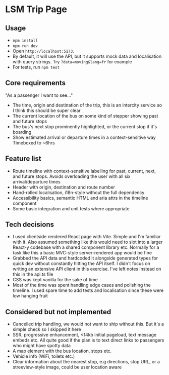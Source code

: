 # LSM Trip Page

## Usage
- `npm install`
- `npm run dev`
- Open `http://localhost:5173`.
- By default, it will use the API, but it supports mock data and localisation with query strings. Try `?data=moving&lang=fr` for example
- For tests, run `npm test`

## Core requirements
"As a passenger I want to see..."
- The time, origin and destination of the trip, this is an intercity service so I think this should be super clear
- The current location of the bus on some kind of stepper showing past and future stops
- The bus's next stop prominently highlighted, or the current stop if it's boarding
- Show estimated arrival or departure times in a context-sensitive way
Timeboxed to ~6hrs

## Feature list
- Route timeline with context-sensitive labelling for past, current, next, and future stops. Avoids overloading the user with all six arrival/departure times
- Header with origin, destination and route number
- Hand-rolled localisation, i18n-style without the full dependency
- Accessibility basics, semantic HTML and aria attrs in the timeline component
- Some basic integration and unit tests where appropriate

## Tech decisions
- I used clientside rendered React page with Vite. Simple and I'm familiar with it. Also assumed something like this would need to slot into a larger React-y codebase with a shared component library etc. Normally for a task like this a basic MVC-style server-rendered app would be fine
- Grabbed the API data and hardcoded it alongside generated types for quick dev without constantly hitting the API itself. I didn't focus on writing an extensive API client in this exercise. I've left notes instead on this in the api.ts file
- CSS was kept vanilla for the sake of time
- Most of the time was spent handling edge cases and polishing the timeline. I used spare time to add tests and localisation since these were low hanging fruit

## Considered but not implemented
- Cancelled trip handling, we would not want to ship without this. But it's a simple check so I skipped it here
- SSR, progressive enhancement, <14kb initial pageload, text message embeds etc. All quite good if the plan is to text direct links to passengers who might have spotty data
- A map element with the bus location, stops etc.
- Vehicle info (WiFi, toilets etc.)
- Clear information about the nearest stop, e.g directions, stop URL, or a streeview-style image, could be user location aware
